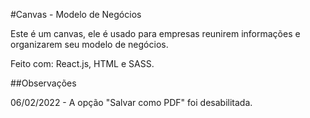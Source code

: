 #Canvas - Modelo de Negócios

Este é um canvas, ele é usado para empresas reunirem informações e organizarem seu modelo de negócios.

Feito com: React.js, HTML e SASS.

##Observações

06/02/2022 - A opção "Salvar como PDF" foi desabilitada.